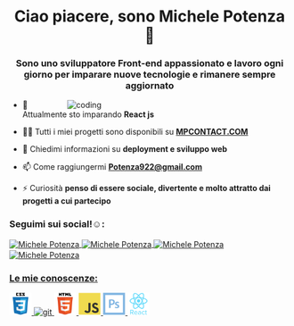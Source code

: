 <h1 align="center">Ciao piacere, sono Michele Potenza👋</h1>

<h3 align="center"> Sono uno sviluppatore Front-end appassionato e lavoro ogni giorno per imparare nuove tecnologie e rimanere sempre aggiornato </h3>

<img align="right" alt="coding" width="400" src="https://media1.giphy.com/media/qgQUggAC3Pfv687qPC/giphy.gif"> 

- 🌱 Attualmente sto imparando **React js**

- 👨‍💻 Tutti i miei progetti sono disponibili su **<a href="https://www.mpcontact.com">MPCONTACT.COM</a>**

- 💬 Chiedimi informazioni su **deployment e sviluppo web**

- 📫 Come raggiungermi **Potenza922@gmail.com**

- ⚡ Curiosità **penso di essere sociale, divertente e molto attratto dai progetti a cui partecipo**

<h3 align="left">Seguimi sui social!☺️:</h3>
<p align="left">
<a href="https://www.facebook.com/michy.potenza" target="_blank"><img align="center" src="https://raw.githubusercontent.com/rahuldkjain/github-profile-readme-generator/master/src/images/icons/Social/facebook.svg" alt="Michele Potenza" height="30" width="40" style="max-width: 100%;">
<a href="https://www.instagram.com/michele_potenza_" target="_blank"><img align="center" src="https://raw.githubusercontent.com/rahuldkjain/github-profile-readme-generator/master/src/images/icons/Social/instagram.svg" alt="Michele Potenza" height="30" width="40" style="max-width: 100%;">
<a href="https://www.twitter.com/Miky_pot" target="_blank"><img align="center" src="https://raw.githubusercontent.com/rahuldkjain/github-profile-readme-generator/master/src/images/icons/Social/twitter.svg" alt="Michele Potenza" height="30" width="40" style="max-width: 100%;">
<a href="https://www.linkedin.com/in/michele-potenza-06b92822a" target="_blank"><img align="center" src="https://raw.githubusercontent.com/rahuldkjain/github-profile-readme-generator/master/src/images/icons/Social/linked-in-alt.svg" alt="Michele Potenza" height="30" width="40" style="max-width: 100%;">


<h3 align="left">Le mie conoscenze:</h3>

<p align="left"> <a href="https://www.w3schools.com/css/" target="_blank" rel="noreferrer"> <img src="https://raw.githubusercontent.com/devicons/devicon/master/icons/css3/css3-original-wordmark.svg" alt="css3" width="40" height="40"/> </a> <a href="https://git-scm.com/" target="_blank" rel="noreferrer"> <img src="https://www.vectorlogo.zone/logos/git-scm/git-scm-icon.svg" alt="git" width="40" height="40"/> </a> <a href="https://www.w3.org/html/" target="_blank" rel="noreferrer"> <img src="https://raw.githubusercontent.com/devicons/devicon/master/icons/html5/html5-original-wordmark.svg" alt="html5" width="40" height="40"/> </a> <a href="https://developer.mozilla.org/en-US/docs/Web/JavaScript" target="_blank" rel="noreferrer"> <img src="https://raw.githubusercontent.com/devicons/devicon/master/icons/javascript/javascript-original.svg" alt="javascript" width="40" height="40"/> </a> <a href="https://www.photoshop.com/en" target="_blank" rel="noreferrer"> <img src="https://raw.githubusercontent.com/devicons/devicon/master/icons/photoshop/photoshop-line.svg" alt="photoshop" width="40" height="40"/> </a> <a href="https://reactjs.org/" target="_blank" rel="noreferrer"> <img src="https://raw.githubusercontent.com/devicons/devicon/master/icons/react/react-original-wordmark.svg" alt="react" width="40" height="40"/> </a> </p>
